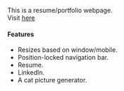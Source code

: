 
This is a resume/portfolio webpage. <br>
Visit [here](https://li-mc.github.io/)

#### Features
* Resizes based on window/mobile.
* Position-locked navigation bar.
* Resume.
* LinkedIn.
* A cat picture generator.

